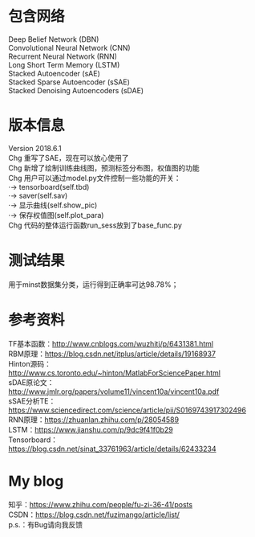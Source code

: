 # 包含网络
Deep Belief Network (DBN) <br />
Convolutional Neural Network (CNN) <br />
Recurrent Neural Network (RNN) <br />
Long Short Term Memory (LSTM) <br />
Stacked Autoencoder (sAE) <br />
Stacked Sparse Autoencoder (sSAE) <br />
Stacked Denoising Autoencoders (sDAE) <br />
# 版本信息
Version 2018.6.1 <br />
Chg 重写了SAE，现在可以放心使用了 <br />
Chg 新增了绘制训练曲线图，预测标签分布图，权值图的功能 <br />
Chg 用户可以通过model.py文件控制一些功能的开关： <br />
·→  tensorboard(self.tbd) <br />
·→  saver(self.sav) <br />
·→  显示曲线(self.show_pic) <br />
·→  保存权值图(self.plot_para) <br />
Chg 代码的整体运行函数run_sess放到了base_func.py <br />
# 测试结果
用于minst数据集分类，运行得到正确率可达98.78%； <br />
# 参考资料
TF基本函数：http://www.cnblogs.com/wuzhitj/p/6431381.html <br />
RBM原理：https://blog.csdn.net/itplus/article/details/19168937 <br />
Hinton源码：http://www.cs.toronto.edu/~hinton/MatlabForSciencePaper.html <br />
sDAE原论文：http://www.jmlr.org/papers/volume11/vincent10a/vincent10a.pdf <br />
sSAE分析TE：https://www.sciencedirect.com/science/article/pii/S0169743917302496 <br />
RNN原理：https://zhuanlan.zhihu.com/p/28054589 <br />
LSTM：https://www.jianshu.com/p/9dc9f41f0b29 <br />
Tensorboard：https://blog.csdn.net/sinat_33761963/article/details/62433234 <br />
# My blog
知乎：https://www.zhihu.com/people/fu-zi-36-41/posts <br />
CSDN：https://blog.csdn.net/fuzimango/article/list/ <br />
p.s.：有Bug请向我反馈 <br />
